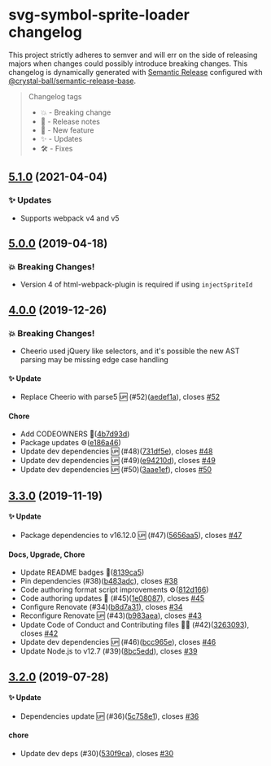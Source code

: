 # svg-symbol-sprite-loader changelog

This project strictly adheres to semver and will err on the side of releasing majors when
changes could possibly introduce breaking changes. This changelog is dynamically generated
with [Semantic Release](https://semantic-release.gitbook.io/semantic-release/) configured
with [@crystal-ball/semantic-release-base](https://github.com/crystal-ball/semantic-release-base).

> Changelog tags
>
> - 💥 - Breaking change
> - 🔖 - Release notes
> - 💖 - New feature
> - ✨ - Updates
> - 🛠 - Fixes

## [5.1.0](https://github.com/crystal-ball/svg-symbol-sprite-loader/compare/v5.0.0...v5.1.0) (2021-04-04)

### ✨ Updates

* Supports webpack v4 and v5

## [5.0.0](https://github.com/crystal-ball/svg-symbol-sprite-loader/compare/v4.0.0...v5.0.0) (2019-04-18)


### 💥 Breaking Changes!

* Version 4 of html-webpack-plugin is required if using `injectSpriteId`

## [4.0.0](https://github.com/crystal-ball/svg-symbol-sprite-loader/compare/v3.3.0...v4.0.0) (2019-12-26)


### 💥 Breaking Changes!

* Cheerio used jQuery like selectors, and it's possible the new AST parsing may be
missing edge case handling


#### ✨ Update

* Replace Cheerio with parse5 🆙 (#52)([aedef1a](https://github.com/crystal-ball/svg-symbol-sprite-loader/commit/aedef1a04bb40a0f65572818311b095574e10a07)), closes [#52](https://github.com/crystal-ball/svg-symbol-sprite-loader/issue/52)

#### Chore

* Add CODEOWNERS 📝([4b7d93d](https://github.com/crystal-ball/svg-symbol-sprite-loader/commit/4b7d93d6a0d477118af8fe4f63c1f49baa0703a5))
* Package updates ⚙️([e186a46](https://github.com/crystal-ball/svg-symbol-sprite-loader/commit/e186a4679f65e8b101082084506e69befda99507))
* Update dev dependencies 🆙 (#48)([731df5e](https://github.com/crystal-ball/svg-symbol-sprite-loader/commit/731df5ef75e3b292384cc8d2f256d756b55e5eeb)), closes [#48](https://github.com/crystal-ball/svg-symbol-sprite-loader/issue/48)
* Update dev dependencies 🆙 (#49)([e94210d](https://github.com/crystal-ball/svg-symbol-sprite-loader/commit/e94210d79aeca08600c49d757320791a8e40f979)), closes [#49](https://github.com/crystal-ball/svg-symbol-sprite-loader/issue/49)
* Update dev dependencies 🆙 (#50)([3aae1ef](https://github.com/crystal-ball/svg-symbol-sprite-loader/commit/3aae1efa76238d26a9b32621d4d18dfbdd3e7fe6)), closes [#50](https://github.com/crystal-ball/svg-symbol-sprite-loader/issue/50)

## [3.3.0](https://github.com/crystal-ball/svg-symbol-sprite-loader/compare/v3.2.0...v3.3.0) (2019-11-19)


#### ✨ Update

* Package dependencies to v16.12.0 🆙 (#47)([5656aa5](https://github.com/crystal-ball/svg-symbol-sprite-loader/commit/5656aa56dbdfba480a7c7b577e161d9ff501601b)), closes [#47](https://github.com/crystal-ball/svg-symbol-sprite-loader/issue/47)

#### Docs, Upgrade, Chore

* Update README badges 📝([8139ca5](https://github.com/crystal-ball/svg-symbol-sprite-loader/commit/8139ca581ed80f82313ddc9c96b284629e19fe26))
* Pin dependencies (#38)([b483adc](https://github.com/crystal-ball/svg-symbol-sprite-loader/commit/b483adcbfa703903c503bcd75f3ac35c69927931)), closes [#38](https://github.com/crystal-ball/svg-symbol-sprite-loader/issue/38)
* Code authoring format script improvements ⚙️([812d166](https://github.com/crystal-ball/svg-symbol-sprite-loader/commit/812d166326d52c8aca96db7af2c69022ad8fadf8))
* Code authoring updates 📝 (#45)([1e08087](https://github.com/crystal-ball/svg-symbol-sprite-loader/commit/1e08087d3bc9b499f6cc702393af94bab1ba0e2b)), closes [#45](https://github.com/crystal-ball/svg-symbol-sprite-loader/issue/45)
* Configure Renovate (#34)([b8d7a31](https://github.com/crystal-ball/svg-symbol-sprite-loader/commit/b8d7a3183180a173ff0c2b4b6d3fa8b8c7ce4c7a)), closes [#34](https://github.com/crystal-ball/svg-symbol-sprite-loader/issue/34)
* Reconfigure Renovate 🆙 (#43)([b983aea](https://github.com/crystal-ball/svg-symbol-sprite-loader/commit/b983aea1812fbd5d1afb6fa2c860c006ca0e81d8)), closes [#43](https://github.com/crystal-ball/svg-symbol-sprite-loader/issue/43)
* Update Code of Conduct and Contributing files 🔮✨ (#42)([3263093](https://github.com/crystal-ball/svg-symbol-sprite-loader/commit/3263093ce6954cf4bd029c507ae52d6f7abb6bca)), closes [#42](https://github.com/crystal-ball/svg-symbol-sprite-loader/issue/42)
* Update dev dependencies 🆙 (#46)([bcc965e](https://github.com/crystal-ball/svg-symbol-sprite-loader/commit/bcc965ee0d7e330350c462dac7c584d0d8cf4e6d)), closes [#46](https://github.com/crystal-ball/svg-symbol-sprite-loader/issue/46)
* Update Node.js to v12.7 (#39)([8bc5edd](https://github.com/crystal-ball/svg-symbol-sprite-loader/commit/8bc5edd04e9892e3fe26464df602a2e4faafb0b0)), closes [#39](https://github.com/crystal-ball/svg-symbol-sprite-loader/issue/39)

## [3.2.0](https://github.com/crystal-ball/svg-symbol-sprite-loader/compare/v3.1.0...v3.2.0) (2019-07-28)


#### ✨ Update

* Dependencies update 🆙 (#36)([5c758e1](https://github.com/crystal-ball/svg-symbol-sprite-loader/commit/5c758e1fb12a8629c9060ddcb178d57badfa20ca)), closes [#36](https://github.com/crystal-ball/svg-symbol-sprite-loader/issue/36)

#### chore

* Update dev deps (#30)([530f9ca](https://github.com/crystal-ball/svg-symbol-sprite-loader/commit/530f9ca6f54910448d6dea6c7a5002279de014f9)), closes [#30](https://github.com/crystal-ball/svg-symbol-sprite-loader/issue/30)
